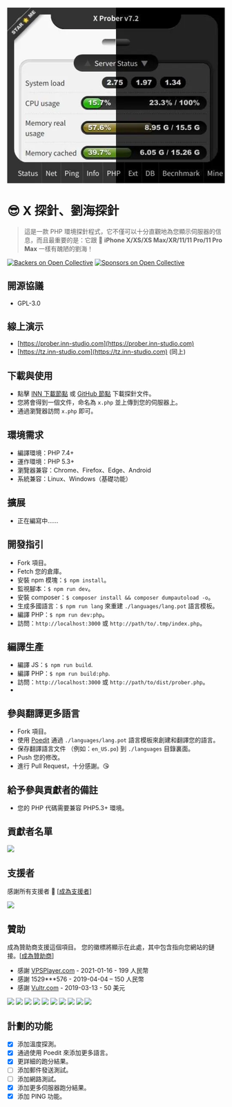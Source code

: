 [![X Prober preview](screenshots/preview.webp)](screenshots/preview.webp)

# 😎 X 探針、劉海探針

> 這是一款 PHP 環境探針程式，它不僅可以十分直觀地為您顯示伺服器的信息，而且最重要的是：它跟 📱 **iPhone X/XS/XS Max/XR/11/11 Pro/11 Pro Max** 一樣有醜陋的劉海！

[![Backers on Open Collective](https://opencollective.com/x-prober/backers/badge.svg)](#backers)
[![Sponsors on Open Collective](https://opencollective.com/x-prober/sponsors/badge.svg)](#sponsors)

## 開源協議

- GPL-3.0

## 線上演示

- [https://prober.inn-studio.com](https://prober.inn-studio.com)
- [https://tz.inn-studio.com](https://tz.inn-studio.com) (同上)

## 下載與使用

- 點擊 [INN 下載節點](https://api.inn-studio.com/download?id=xprober) 或 [GitHub 節點](https://github.com/kmvan/x-prober/raw/master/dist/prober.php) 下載探針文件。
- 您將會得到一個文件，命名為 `x.php` 並上傳到您的伺服器上。
- 通過瀏覽器訪問 `x.php` 即可。

## 環境需求

- 編譯環境：PHP 7.4+
- 運作環境：PHP 5.3+
- 瀏覽器兼容：Chrome、Firefox、Edge、Android
- 系統兼容：Linux、Windows（基礎功能）

## 擴展

- 正在編寫中……

## 開發指引

- Fork 項目。
- Fetch 您的倉庫。
- 安裝 npm 模塊：`$ npm install`。
- 監視腳本：`$ npm run dev`。
- 安裝 composer：`$ composer install && composer dumpautoload -o`。
- 生成多國語言：`$ npm run lang` 來重建 `./languages/lang.pot` 語言模板。
- 編譯 PHP：`$ npm run dev:php`。
- 訪問：`http://localhost:3000` 或 `http://path/to/.tmp/index.php`。

## 編譯生產

- 編譯 JS：`$ npm run build`.
- 編譯 PHP：`$ npm run build:php`.
- 訪問：`http://localhost:3000` 或 `http://path/to/dist/prober.php`。
-

## 參與翻譯更多語言

- Fork 項目。
- 使用 [Poedit](https://poedit.net/) 通過 `./languages/lang.pot` 語言模板來創建和翻譯您的語言。
- 保存翻譯語言文件 （例如：`en_US.po`) 到 `./languages` 目錄裏面。
- Push 您的修改。
- 進行 Pull Request，十分感謝。😘

## 給予參與貢獻者的備註

- 您的 PHP 代碼需要兼容 PHP5.3+ 環境。

## 貢獻者名單

<a href="https://github.com/kmvan/x-prober/graphs/contributors"><img src="https://opencollective.com/x-prober/contributors.svg?width=890&button=false" /></a>

## 支援者

感謝所有支援者 🙏 [[成為支援者](https://opencollective.com/x-prober#backer)]

<a href="https://opencollective.com/x-prober#backers" target="_blank"><img src="https://opencollective.com/x-prober/backers.svg?width=890"></a>

## 贊助

成為贊助商支援這個項目。 您的徽標將顯示在此處，其中包含指向您網站的鏈接。[[成為贊助商](https://opencollective.com/x-prober#sponsor)]

- 感謝 [VPSPlayer.com](https://vpsplayer.com/aff.php?aff=50) - 2021-01-16 - 199 人民幣
- 感謝 1529\*\*\*576 - 2019-04-04 – 150 人民幣
- 感謝 [Vultr.com](https://www.vultr.com/?ref=7256513) - 2019-03-13 - 50 美元

<a href="https://opencollective.com/x-prober/sponsor/0/website" target="_blank"><img src="https://opencollective.com/x-prober/sponsor/0/avatar.svg"></a>
<a href="https://opencollective.com/x-prober/sponsor/1/website" target="_blank"><img src="https://opencollective.com/x-prober/sponsor/1/avatar.svg"></a>
<a href="https://opencollective.com/x-prober/sponsor/2/website" target="_blank"><img src="https://opencollective.com/x-prober/sponsor/2/avatar.svg"></a>
<a href="https://opencollective.com/x-prober/sponsor/3/website" target="_blank"><img src="https://opencollective.com/x-prober/sponsor/3/avatar.svg"></a>
<a href="https://opencollective.com/x-prober/sponsor/4/website" target="_blank"><img src="https://opencollective.com/x-prober/sponsor/4/avatar.svg"></a>
<a href="https://opencollective.com/x-prober/sponsor/5/website" target="_blank"><img src="https://opencollective.com/x-prober/sponsor/5/avatar.svg"></a>
<a href="https://opencollective.com/x-prober/sponsor/6/website" target="_blank"><img src="https://opencollective.com/x-prober/sponsor/6/avatar.svg"></a>
<a href="https://opencollective.com/x-prober/sponsor/7/website" target="_blank"><img src="https://opencollective.com/x-prober/sponsor/7/avatar.svg"></a>
<a href="https://opencollective.com/x-prober/sponsor/8/website" target="_blank"><img src="https://opencollective.com/x-prober/sponsor/8/avatar.svg"></a>
<a href="https://opencollective.com/x-prober/sponsor/9/website" target="_blank"><img src="https://opencollective.com/x-prober/sponsor/9/avatar.svg"></a>

## 計劃的功能

- [x] 添加溫度探測。
- [x] 通過使用 Poedit 來添加更多語言。
- [x] 更詳細的跑分結果。
- [ ] 添加郵件發送測試。
- [ ] 添加網路測試。
- [x] 添加更多伺服器跑分結果。
- [x] 添加 PING 功能。
